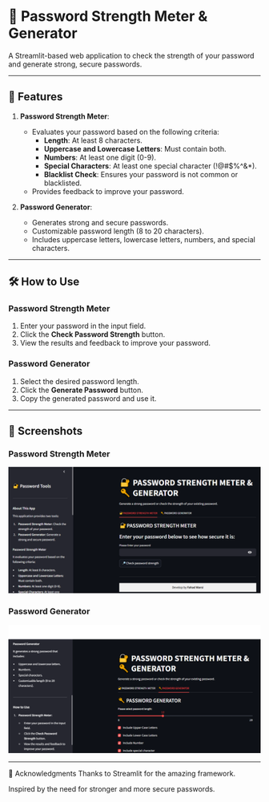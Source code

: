 # 🔐 Password Strength Meter & Generator

A Streamlit-based web application to check the strength of your password and generate strong, secure passwords.

---

## 🚀 Features

1. **Password Strength Meter**:
   - Evaluates your password based on the following criteria:
     - **Length**: At least 8 characters.
     - **Uppercase and Lowercase Letters**: Must contain both.
     - **Numbers**: At least one digit (0-9).
     - **Special Characters**: At least one special character (!@#$%^&*).
     - **Blacklist Check**: Ensures your password is not common or blacklisted.
   - Provides feedback to improve your password.

2. **Password Generator**:
   - Generates strong and secure passwords.
   - Customizable password length (8 to 20 characters).
   - Includes uppercase letters, lowercase letters, numbers, and special characters.

---

## 🛠️ How to Use

### Password Strength Meter
1. Enter your password in the input field.
2. Click the **Check Password Strength** button.
3. View the results and feedback to improve your password.

### Password Generator
1. Select the desired password length.
2. Click the **Generate Password** button.
3. Copy the generated password and use it.

---
## 📸 Screenshots

### Password Strength Meter
![Password Strength Meter](screenshots/strength_meter.png)

### Password Generator
![Password Generator](screenshots/password_generator.png)

---
🙏 Acknowledgments
Thanks to Streamlit for the amazing framework.

Inspired by the need for stronger and more secure passwords.